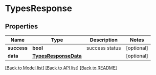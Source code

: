 # TypesResponse

## Properties
Name | Type | Description | Notes
------------ | ------------- | ------------- | -------------
**success** | **bool** | success status | [optional] 
**data** | [**TypesResponseData**](TypesResponseData.md) |  | [optional] 

[[Back to Model list]](../README.md#documentation-for-models) [[Back to API list]](../README.md#documentation-for-api-endpoints) [[Back to README]](../README.md)


